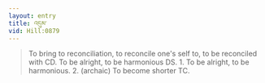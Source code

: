 ```yaml
---
layout: entry
title: འདུམ་
vid: Hill:0879
---
```

> To bring to reconciliation, to reconcile one's self to, to be reconciled with CD. To be alright, to be harmonious DS. 1. To be alright, to be harmonious. 2. (archaic) To become shorter TC.
